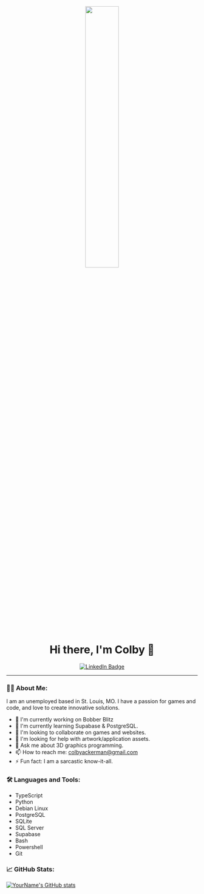 <div align="center">
  <img src="https://i.giphy.com/media/v1.Y2lkPTc5MGI3NjExaWJoNjdzZHRrcmVnc25wemx3Z2hkZmc1bW1tbXdua3I4cmkzZTV4aSZlcD12MV9pbnRlcm5hbF9naWZfYnlfaWQmY3Q9Zw/gImhu3RNlTk9yr0rph/giphy.gif" width="42%" />
</div>

<h1 align="center">Hi there, I'm Colby 👋</h1>

<p align="center">
  <a href="https://www.linkedin.com/in/colby-ackerman/"><img src="https://img.shields.io/badge/LinkedIn-blue?style=flat-square&logo=linkedin" alt="LinkedIn Badge"/></a>
</p>

---

### 👨‍💻 About Me:
I am an unemployed based in St. Louis, MO. I have a passion for games and code, and love to create innovative solutions.

- 🔭 I'm currently working on Bobber Blitz
- 🌱 I'm currently learning Supabase & PostgreSQL.
- 👯 I'm looking to collaborate on games and websites.
- 🤔 I'm looking for help with artwork/application assets.
- 💬 Ask me about 3D graphics programming.
- 📫 How to reach me: colbyackerman@gmail.com
- ⚡ Fun fact: I am a sarcastic know-it-all.

### 🛠️ Languages and Tools:

- TypeScript
- Python
- Debian Linux
- PostgreSQL
- SQLite
- SQL Server
- Supabase
- Bash
- Powershell
- Git

### 📈 GitHub Stats:

[![YourName's GitHub stats](https://github-readme-stats.vercel.app/api?username=CSnackerman&show_icons=true&theme=radical)](https://github.com/CSnackerman/github-readme-stats)
